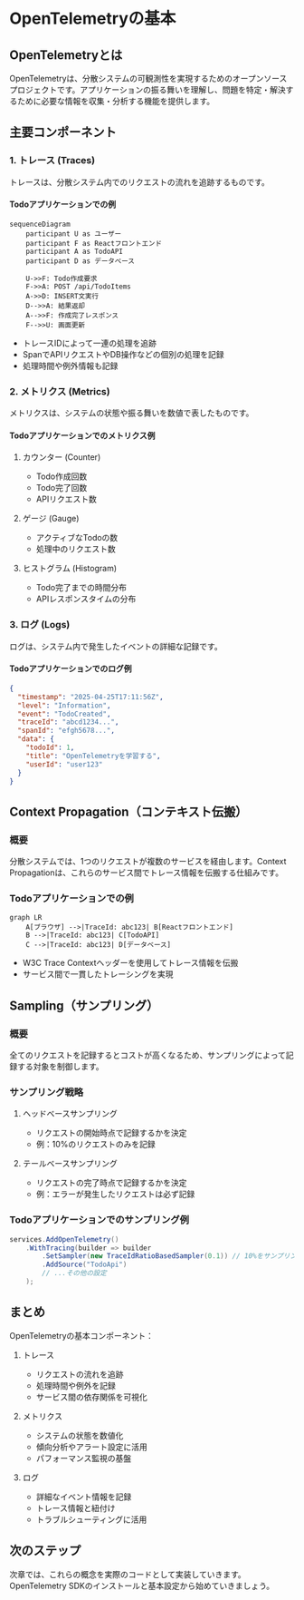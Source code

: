 # OpenTelemetryの基本

## OpenTelemetryとは

OpenTelemetryは、分散システムの可観測性を実現するためのオープンソースプロジェクトです。アプリケーションの振る舞いを理解し、問題を特定・解決するために必要な情報を収集・分析する機能を提供します。

## 主要コンポーネント

### 1. トレース (Traces)

トレースは、分散システム内でのリクエストの流れを追跡するものです。

#### Todoアプリケーションでの例

```mermaid
sequenceDiagram
    participant U as ユーザー
    participant F as Reactフロントエンド
    participant A as TodoAPI
    participant D as データベース
    
    U->>F: Todo作成要求
    F->>A: POST /api/TodoItems
    A->>D: INSERT文実行
    D-->>A: 結果返却
    A-->>F: 作成完了レスポンス
    F-->>U: 画面更新
```

- トレースIDによって一連の処理を追跡
- SpanでAPIリクエストやDB操作などの個別の処理を記録
- 処理時間や例外情報も記録

### 2. メトリクス (Metrics)

メトリクスは、システムの状態や振る舞いを数値で表したものです。

#### Todoアプリケーションでのメトリクス例

1. カウンター (Counter)
   - Todo作成回数
   - Todo完了回数
   - APIリクエスト数

2. ゲージ (Gauge)
   - アクティブなTodoの数
   - 処理中のリクエスト数

3. ヒストグラム (Histogram)
   - Todo完了までの時間分布
   - APIレスポンスタイムの分布

### 3. ログ (Logs)

ログは、システム内で発生したイベントの詳細な記録です。

#### Todoアプリケーションでのログ例

```json
{
  "timestamp": "2025-04-25T17:11:56Z",
  "level": "Information",
  "event": "TodoCreated",
  "traceId": "abcd1234...",
  "spanId": "efgh5678...",
  "data": {
    "todoId": 1,
    "title": "OpenTelemetryを学習する",
    "userId": "user123"
  }
}
```

## Context Propagation（コンテキスト伝搬）

### 概要

分散システムでは、1つのリクエストが複数のサービスを経由します。Context Propagationは、これらのサービス間でトレース情報を伝搬する仕組みです。

### Todoアプリケーションでの例

```mermaid
graph LR
    A[ブラウザ] -->|TraceId: abc123| B[Reactフロントエンド]
    B -->|TraceId: abc123| C[TodoAPI]
    C -->|TraceId: abc123| D[データベース]
```

- W3C Trace Contextヘッダーを使用してトレース情報を伝搬
- サービス間で一貫したトレーシングを実現

## Sampling（サンプリング）

### 概要

全てのリクエストを記録するとコストが高くなるため、サンプリングによって記録する対象を制御します。

### サンプリング戦略

1. ヘッドベースサンプリング
   - リクエストの開始時点で記録するかを決定
   - 例：10%のリクエストのみを記録

2. テールベースサンプリング
   - リクエストの完了時点で記録するかを決定
   - 例：エラーが発生したリクエストは必ず記録

### Todoアプリケーションでのサンプリング例

```csharp
services.AddOpenTelemetry()
    .WithTracing(builder => builder
        .SetSampler(new TraceIdRatioBasedSampler(0.1)) // 10%をサンプリング
        .AddSource("TodoApi")
        // ...その他の設定
    );
```

## まとめ

OpenTelemetryの基本コンポーネント：

1. トレース
   - リクエストの流れを追跡
   - 処理時間や例外を記録
   - サービス間の依存関係を可視化

2. メトリクス
   - システムの状態を数値化
   - 傾向分析やアラート設定に活用
   - パフォーマンス監視の基盤

3. ログ
   - 詳細なイベント情報を記録
   - トレース情報と紐付け
   - トラブルシューティングに活用

## 次のステップ

次章では、これらの概念を実際のコードとして実装していきます。OpenTelemetry SDKのインストールと基本設定から始めていきましょう。
